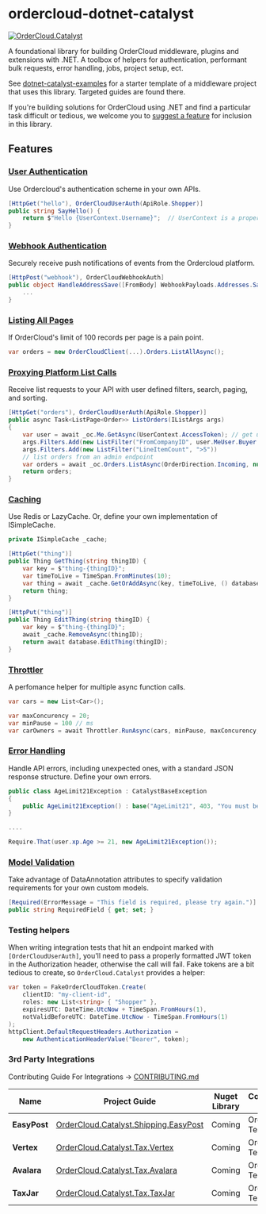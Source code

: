 # ordercloud-dotnet-catalyst

[![OrderCloud.Catalyst](https://img.shields.io/nuget/v/ordercloud-dotnet-catalyst.svg?maxAge=3600)](https://www.nuget.org/packages/ordercloud-dotnet-catalyst/)

A foundational library for building OrderCloud middleware, plugins and extensions with .NET. A toolbox of helpers for authentication, performant bulk requests, error handling, jobs, project setup, ect.    

See [dotnet-catalyst-examples](https://github.com/ordercloud-api/dotnet-catalyst-examples) for a starter template of a middleware project that uses this library. Targeted guides are found there.

If you're building solutions for OrderCloud using .NET and find a particular task difficult or tedious, we welcome you to [suggest a feature](https://github.com/ordercloud-api/ordercloud-dotnet-catalyst/issues/new) for inclusion in this library. 

## Features

### [User Authentication](https://github.com/ordercloud-api/ordercloud-dotnet-catalyst/tree/dev/library/OrderCloud.Catalyst/Auth/UserAuth)

Use Ordercloud's authentication scheme in your own APIs.

```c#
[HttpGet("hello"), OrderCloudUserAuth(ApiRole.Shopper)]
public string SayHello() {
    return $"Hello {UserContext.Username}";  // UserContext is a property on CatalystController
}
```

### [Webhook Authentication](https://github.com/ordercloud-api/ordercloud-dotnet-catalyst/tree/dev/library/OrderCloud.Catalyst/Auth/WebhookAuth)

Securely receive push notifications of events from the Ordercloud platform.

```c#
[HttpPost("webhook"), OrderCloudWebhookAuth]
public object HandleAddressSave([FromBody] WebhookPayloads.Addresses.Save<MyConfigData> payload) {
    ...
}
```

### [Listing All Pages](./library/OrderCloud.Catalyst/DataMovement/ListAllAsync)

If OrderCloud's limit of 100 records per page is a pain point.

```c#
var orders = new OrderCloudClient(...).Orders.ListAllAsync();
```

### [Proxying Platform List Calls](https://github.com/ordercloud-api/ordercloud-dotnet-catalyst/tree/dev/library/OrderCloud.Catalyst/Models/ListOptions)

Receive list requests to your API with user defined filters, search, paging, and sorting.
```c#
[HttpGet("orders"), OrderCloudUserAuth(ApiRole.Shopper)]
public async Task<ListPage<Order>> ListOrders(IListArgs args)
{
    var user = await _oc.Me.GetAsync(UserContext.AccessToken); // get user details
    args.Filters.Add(new ListFilter("FromCompanyID", user.MeUser.Buyer.ID)) // filter using the user's buyer organization ID 
    args.Filters.Add(new ListFilter("LineItemCount", ">5"))
    // list orders from an admin endpoint
    var orders = await _oc.Orders.ListAsync(OrderDirection.Incoming, null, null, null, null, args); // apply list args with an extension version of ListAsync()
    return orders;
}
```

### [Caching](https://github.com/ordercloud-api/ordercloud-dotnet-catalyst/tree/dev/library/OrderCloud.Catalyst/DataMovement/Caching)

Use Redis or LazyCache. Or, define your own implementation of ISimpleCache.

```c#
private ISimpleCache _cache;

[HttpGet("thing")]
public Thing GetThing(string thingID) {
    var key = $"thing-{thingID}";
    var timeToLive = TimeSpan.FromMinutes(10);
    var thing = await _cache.GetOrAddAsync(key, timeToLive, () database.GetThing(thingID));
    return thing;
}

[HttpPut("thing")]
public Thing EditThing(string thingID) {
    var key = $"thing-{thingID}";
    await _cache.RemoveAsync(thingID);
    return await database.EditThing(thingID);
}
```

### [Throttler](https://github.com/ordercloud-api/ordercloud-dotnet-catalyst/tree/dev/library/OrderCloud.Catalyst/DataMovement/Throttler) 

A perfomance helper for multiple async function calls.

```c# 
var cars = new List<Car>();

var maxConcurency = 20;
var minPause = 100 // ms
var carOwners = await Throttler.RunAsync(cars, minPause, maxConcurency, car => apiClient.GetCarOwner(car.ID);
```

### [Error Handling](https://github.com/ordercloud-api/ordercloud-dotnet-catalyst/tree/dev/library/OrderCloud.Catalyst/Errors)

Handle API errors, including unexpected ones, with a standard JSON response structure. Define your own errors.

```c#
public class AgeLimit21Exception : CatalystBaseException
{
    public AgeLimit21Exception() : base("AgeLimit21", 403, "You must be 21 years of age or older to buy this product.") { }
}

....

Require.That(user.xp.Age >= 21, new AgeLimit21Exception());
```

### [Model Validation](https://github.com/ordercloud-api/ordercloud-dotnet-catalyst/tree/dev/tests/OrderCloud.Catalyst.TestApi/Controllers/ModelValidation)

Take advantage of DataAnnotation attributes to specify validation requirements for your own custom models.

```c#
[Required(ErrorMessage = "This field is required, please try again.")]
public string RequiredField { get; set; }
```

### Testing helpers

When writing integration tests that hit an endpoint marked with `[OrderCloudUserAuth]`, you'll need to pass a properly formatted JWT token in the Authorization header, otherwise the call will fail. Fake tokens are a bit tedious to create, so `OrderCloud.Catalyst` provides a helper: 

```c#
var token = FakeOrderCloudToken.Create(
    clientID: "my-client-id", 
    roles: new List<string> { "Shopper" },
    expiresUTC: DateTime.UtcNow + TimeSpan.FromHours(1),
    notValidBeforeUTC: DateTime.UtcNow - TimeSpan.FromHours(1)
);
httpClient.DefaultRequestHeaders.Authorization =
    new AuthenticationHeaderValue("Bearer", token);
```

### 3rd Party Integrations 

Contributing Guide For Integrations -> [CONTRIBUTING.md](./OrderCloud.Catalyst/Integrations/CONTRIBUTING.md)

| Name | Project Guide | Nuget Library | Contributed By | Categories |
| ------------- | ------------- | ------------- | ------------- | ------------- |
| **EasyPost** | [OrderCloud.Catalyst.Shipping.EasyPost](./OrderCloud.Catalyst.Shipping.EasyPost) | Coming | OrderCloud Team | Shipping
| **Vertex** | [OrderCloud.Catalyst.Tax.Vertex](./OrderCloud.Catalyst.Tax.Vertex) | Coming | OrderCloud Team | Tax
| **Avalara** | [OrderCloud.Catalyst.Tax.Avalara](./OrderCloud.Catalyst.Tax.Avalara) | Coming | OrderCloud Team | Tax
| **TaxJar** | [OrderCloud.Catalyst.Tax.TaxJar](./OrderCloud.Catalyst.Tax.TaxJar) | Coming | OrderCloud Team | Tax
